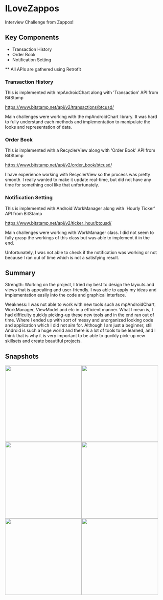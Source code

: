 # ILoveZappos
Interview Challenge from Zappos!

## Key Components
- Transaction History
- Order Book
- Notification Setting

** All APIs are gathered using Retrofit

### Transaction History
This is implemented with mpAndroidChart along with 'Transaction' API from BitStamp

https://www.bitstamp.net/api/v2/transactions/btcusd/

Main challenges were working with the mpAndroidChart library. It was hard to fully understand each methods and implementation to manipulate the looks and representation of data.


### Order Book
This is implemented with a RecyclerView along with 'Order Book' API from BitStamp

https://www.bitstamp.net/api/v2/order_book/btcusd/

I have experience working with RecyclerView so the process was pretty smooth. I really wanted to make it update real-time, but did not have any time for something cool like that unfortunately.


### Notification Setting
This is implemented with Android WorkManager along with 'Hourly Ticker' API from BitStamp

https://www.bitstamp.net/api/v2/ticker_hour/btcusd/

Main challenges were working with WorkManager class. I did not seem to fully grasp the workings of this class but was able to implement it in the end.

Unfortunately, I was not able to check if the notification was working or not because I ran out of time which is not a satisfying result.

## Summary
Strength: Working on the project, I tried my best to design the layouts and views that is appealiing and user-friendly. I was able to apply my ideas and implementation easily into the code and graphical interface.

Weakness: I was not able to work with new tools such as mpAndroidChart, WorkManager, ViewModel and etc in a efficient manner. What I mean is, I had difficulty quickly picking-up these new tools and in the end ran out of time.
Where I ended up with sort of messy and unorganized looking code and application which I did not aim for. Although I am just a beginner, still Android is such a huge world and there is a lot of tools to be learned, and I think that is why
it is very important to be able to qucikly pick-up new skillsets and create beautiful projects.

## Snapshots
<img src="https://github.com/hojoung97/ILoveZappos/blob/master/images/start.png" width="250"><img src="https://github.com/hojoung97/ILoveZappos/blob/master/images/demo.gif" width="250"><img src="https://github.com/hojoung97/ILoveZappos/blob/master/images/home.png" width="250"><img src="https://github.com/hojoung97/ILoveZappos/blob/master/images/transaction.png" width="250"><img src="https://github.com/hojoung97/ILoveZappos/blob/master/images/orderbook.png" width="250"><img src="https://github.com/hojoung97/ILoveZappos/blob/master/images/notification.png" width="250">
